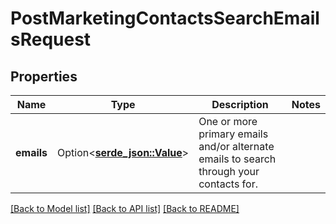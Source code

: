 # PostMarketingContactsSearchEmailsRequest

## Properties

Name | Type | Description | Notes
------------ | ------------- | ------------- | -------------
**emails** | Option<[**serde_json::Value**](.md)> | One or more primary emails and/or alternate emails to search through your contacts for. | 

[[Back to Model list]](../README.md#documentation-for-models) [[Back to API list]](../README.md#documentation-for-api-endpoints) [[Back to README]](../README.md)


